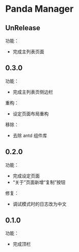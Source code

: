 # Panda Manager

## UnRelease

功能：

- 完成主列表页面

## 0.3.0

功能：

- 完成主列表页侧边栏

重构：

- 设定页面布局重构

移除：

- 去除 antd 组件库

## 0.2.0

功能：

- 完成设定页面
- “关于”页面新增“复制”按钮

修复：

- 调试模式时的日志改为中文

## 0.1.0

功能：

- 完成顶栏
